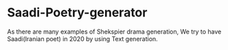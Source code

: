 # Saadi-Poetry-generator
As there are many examples of Shekspier drama generation, We try to have Saadi(Iranian poet) in 2020 by using Text generation.
